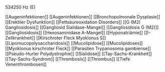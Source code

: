 534250 Hz (E)

[[Augeninfektionen]]
[[Augeninfektionen]]
[[Bronchopulmonale Dysplasie]]
[[Erektiler Dysfunktion]]
[[Fettsäureoxidation Disorders]]
[[G (M2) Gangliosidosis]]
[[Gangliosid Sialidase-Mangel]]
[[Gangliosidosis G (M2)]]
[[Gangliosidosis]]
[[Hexosaminidase A-Mangel]]
[[Hyponatriämie]]
[[I-Zellkrankheit]]
[[Kirschroter Fleck Myoklonus S]]
[[Lipomucopolysaccharidosis]]
[[Mucolipidose]]
[[Mucolipidoses]]
[[Myoklonus kirschroter Fleck]]
[[Parasiten Trypanosoma gambiense]]
[[Pseudo-Hurler Polydystrophie]]
[[Sialidose]]
[[Tay-Sachs-Krankheit]]
[[Tay-Sachs-Syndrom]]
[[Thrombosis]]
[[Thrombus]]
[[Tiefe Venenthrombosen]]